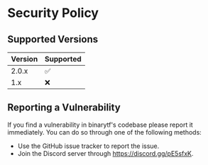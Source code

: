 # Security Policy

## Supported Versions

| Version | Supported          |
| ------- | ------------------ |
| 2.0.x   | :white_check_mark: |
| 1.x     | :x:                |

## Reporting a Vulnerability

If you find a vulnerability in binarytf's codebase please report it immediately.
You can do so through one of the following methods:

-   Use the GitHub issue tracker to report the issue.
-   Join the Discord server through https://discord.gg/pE5sfxK.

